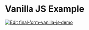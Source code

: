 # Vanilla JS Example

[![Edit final-form-vanilla-js-demo](https://codesandbox.io/static/img/play-codesandbox.svg)](https://codesandbox.io/s/github/final-form/final-form/tree/main/examples/vanilla?fontsize=14)
